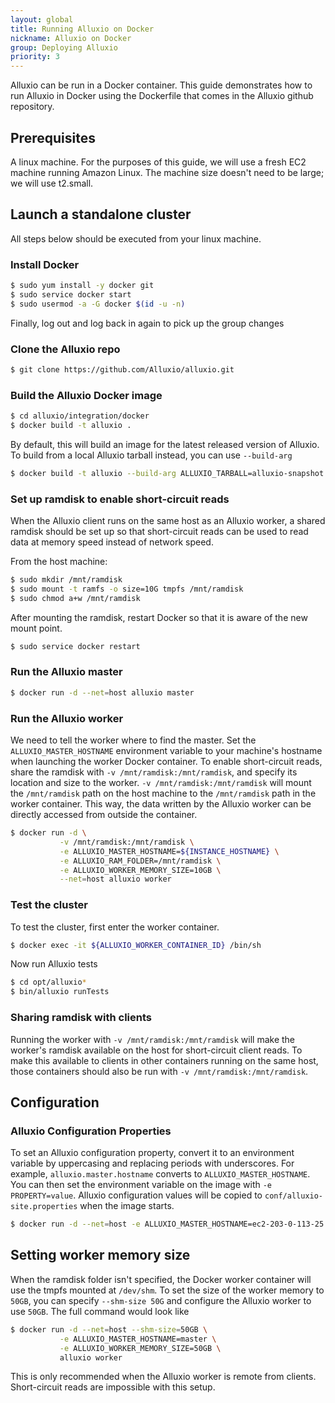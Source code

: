 ```yaml
---
layout: global
title: Running Alluxio on Docker
nickname: Alluxio on Docker
group: Deploying Alluxio
priority: 3
---
```


Alluxio can be run in a Docker container. This guide demonstrates how to run Alluxio
in Docker using the Dockerfile that comes in the Alluxio github repository.

## Prerequisites

A linux machine. For the purposes of this guide, we will use a fresh EC2 machine running
Amazon Linux. The machine size doesn't need to be large; we will use t2.small.

## Launch a standalone cluster

All steps below should be executed from your linux machine.

### Install Docker

```bash
$ sudo yum install -y docker git
$ sudo service docker start
$ sudo usermod -a -G docker $(id -u -n)
```

Finally, log out and log back in again to pick up the group changes

### Clone the Alluxio repo

```bash
$ git clone https://github.com/Alluxio/alluxio.git
```

### Build the Alluxio Docker image

```bash
$ cd alluxio/integration/docker
$ docker build -t alluxio .
```

By default, this will build an image for the latest released version of Alluxio. To build
from a local Alluxio tarball instead, you can use `--build-arg`
```bash
$ docker build -t alluxio --build-arg ALLUXIO_TARBALL=alluxio-snapshot.tar.gz .
```

### Set up ramdisk to enable short-circuit reads

When the Alluxio client runs on the same host as an Alluxio worker, a shared ramdisk
should be set up so that short-circuit reads can be used to read data at memory speed
instead of network speed.

From the host machine:

```bash
$ sudo mkdir /mnt/ramdisk
$ sudo mount -t ramfs -o size=10G tmpfs /mnt/ramdisk
$ sudo chmod a+w /mnt/ramdisk
```

After mounting the ramdisk, restart Docker so that it is aware of the new mount point.

```bash
$ sudo service docker restart
```

### Run the Alluxio master

```bash
$ docker run -d --net=host alluxio master
```

### Run the Alluxio worker

We need to tell the worker where to find the master. Set the `ALLUXIO_MASTER_HOSTNAME`
environment variable to your machine's hostname when launching the worker Docker container.
To enable short-circuit reads, share the ramdisk with `-v /mnt/ramdisk:/mnt/ramdisk`, and
specify its location and size to the worker. `-v /mnt/ramdisk:/mnt/ramdisk` will mount the
`/mnt/ramdisk` path on the host machine to the `/mnt/ramdisk` path in the worker container.
This way, the data written by the Alluxio worker can be directly accessed from outside the
container.

```bash
$ docker run -d \
           -v /mnt/ramdisk:/mnt/ramdisk \
           -e ALLUXIO_MASTER_HOSTNAME=${INSTANCE_HOSTNAME} \
           -e ALLUXIO_RAM_FOLDER=/mnt/ramdisk \
           -e ALLUXIO_WORKER_MEMORY_SIZE=10GB \
           --net=host alluxio worker
```

### Test the cluster

To test the cluster, first enter the worker container.

```bash
$ docker exec -it ${ALLUXIO_WORKER_CONTAINER_ID} /bin/sh
```

Now run Alluxio tests
```bash
$ cd opt/alluxio*
$ bin/alluxio runTests
```

### Sharing ramdisk with clients

Running the worker with `-v /mnt/ramdisk:/mnt/ramdisk` will make the worker's ramdisk
available on the host for short-circuit client reads. To make this available to clients
in other containers running on the same host, those containers should also be run with
`-v /mnt/ramdisk:/mnt/ramdisk`.

## Configuration

### Alluxio Configuration Properties

To set an Alluxio configuration property, convert it to an environment variable by uppercasing
and replacing periods with underscores. For example, `alluxio.master.hostname` converts to
`ALLUXIO_MASTER_HOSTNAME`. You can then set the environment variable on the image with
`-e PROPERTY=value`. Alluxio configuration values will be copied to `conf/alluxio-site.properties`
when the image starts.

```bash
$ docker run -d --net=host -e ALLUXIO_MASTER_HOSTNAME=ec2-203-0-113-25.compute-1.amazonaws.com alluxio worker
```

## Setting worker memory size

When the ramdisk folder isn't specified, the Docker worker container will use the
tmpfs mounted at `/dev/shm`. To set the size of the worker memory to `50GB`, you can specify
`--shm-size 50G` and configure the Alluxio worker to use `50GB`. The full command would look like

```bash
$ docker run -d --net=host --shm-size=50GB \
           -e ALLUXIO_MASTER_HOSTNAME=master \
           -e ALLUXIO_WORKER_MEMORY_SIZE=50GB \
           alluxio worker
```

This is only recommended when the Alluxio worker is remote from clients. Short-circuit reads
are impossible with this setup.
